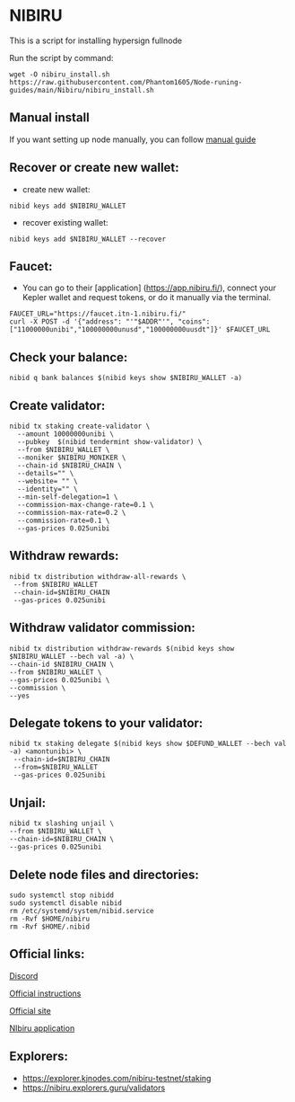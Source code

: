 # NIBIRU
This is a script for installing hypersign fullnode

Run the script by command:
```
wget -O nibiru_install.sh https://raw.githubusercontent.com/Phantom1605/Node-runing-guides/main/Nibiru/nibiru_install.sh
```
## Manual install
If you want setting up node manually, you can follow [manual guide](https://github.com/Phantom1605/Node-runing-guides/blob/main/Nibiru/Nibiru-Testnet.md)

## Recover or create new wallet:
* create new wallet:
```
nibid keys add $NIBIRU_WALLET
```
* recover existing wallet:
```
nibid keys add $NIBIRU_WALLET --recover
```
## Faucet:
* You can go to their [application] (https://app.nibiru.fi/), connect your Kepler wallet and request tokens, or do it manually via the terminal.
```
FAUCET_URL="https://faucet.itn-1.nibiru.fi/"
curl -X POST -d '{"address": "'"$ADDR"'", "coins": ["11000000unibi","100000000unusd","100000000uusdt"]}' $FAUCET_URL
```
## Check your balance:
```
nibid q bank balances $(nibid keys show $NIBIRU_WALLET -a)
```
## Create validator:
```
nibid tx staking create-validator \
  --amount 10000000unibi \
  --pubkey  $(nibid tendermint show-validator) \
  --from $NIBIRU_WALLET \
  --moniker $NIBIRU_MONIKER \
  --chain-id $NIBIRU_CHAIN \
  --details="" \
  --website= "" \
  --identity="" \
  --min-self-delegation=1 \
  --commission-max-change-rate=0.1 \
  --commission-max-rate=0.2 \
  --commission-rate=0.1 \
  --gas-prices 0.025unibi
```
## Withdraw rewards:
```
nibid tx distribution withdraw-all-rewards \
 --from $NIBIRU_WALLET
 --chain-id=$NIBIRU_CHAIN
 --gas-prices 0.025unibi
```
## Withdraw validator commission:
```
nibid tx distribution withdraw-rewards $(nibid keys show $NIBIRU_WALLET --bech val -a) \
--chain-id $NIBIRU_CHAIN \
--from $NIBIRU_WALLET \
--gas-prices 0.025unibi \
--commission \
--yes
```
## Delegate tokens to your validator:
```
nibid tx staking delegate $(nibid keys show $DEFUND_WALLET --bech val -a) <amontunibi> \
 --chain-id=$NIBIRU_CHAIN
 --from=$NIBIRU_WALLET
 --gas-prices 0.025unibi
```
## Unjail:
```
nibid tx slashing unjail \
--from $NIBIRU_WALLET \
--chain-id=$NIBIRU_CHAIN \
--gas-prices 0.025unibi
```
## Delete node files and directories:
```
sudo systemctl stop nibidd
sudo systemctl disable nibid
rm /etc/systemd/system/nibid.service
rm -Rvf $HOME/nibiru
rm -Rvf $HOME/.nibid
```
## Official links:

[Discord](https://discord.gg/nibiru)

[Official instructions](https://docs.nibiru.fi/)

[Official site](https://nibiru.fi/)

[NIbiru application](https://app.nibiru.fi/)

## Explorers:
- https://explorer.kjnodes.com/nibiru-testnet/staking
- https://nibiru.explorers.guru/validators

